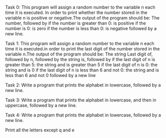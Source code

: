 Task 0: This program will assign a random number to the variable n each time it is executed. In order to print whether the number stored in the variable n is positive or negative.The output of the program should be:
The number, followed by
if the number is greater than 0: is positive
if the number is 0: is zero
if the number is less than 0: is negative
followed by a new line.

Task 1: This program will assign a random number to the variable n each time it is executed.in order to print the last digit of the number stored in the variable n.The output of the program should be:
The string Last digit of, followed by
n, followed by
the string is, followed by
if the last digit of n is greater than 5: the string and is greater than 5
if the last digit of n is 0: the string and is 0
if the last digit of n is less than 6 and not 0: the string and is less than 6 and not 0
followed by a new line

Task 2: Write a program that prints the alphabet in lowercase, followed by a new line.

Task 3: Write a program that prints the alphabet in lowercase, and then in uppercase, followed by a new line.

Task 4: Write a program that prints the alphabet in lowercase, followed by a new line.

Print all the letters except q and e

